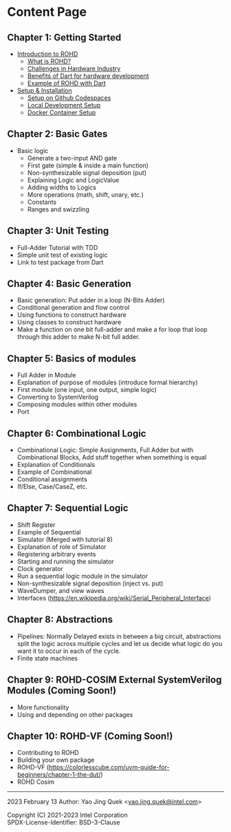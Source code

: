 # Content Page

## Chapter 1: Getting Started
- [Introduction to ROHD](./Chapter_1/00-Introduction_to_ROHD.md)
  * [What is ROHD?](./Chapter_1/00-Introduction_to_ROHD.md) 
  * [Challenges in Hardware Industry](./Chapter_1/00-Introduction_to_ROHD.md#challenges-in-hardware-industry)
  * [Benefits of Dart for hardware development](./Chapter_1/00-Introduction_to_ROHD.md#benefits-of-dart-for-hardware-development)
  * [Example of ROHD with Dart](./Chapter_1/00-Introduction_to_ROHD.md#example-of-rohd-with-dart)
- [Setup & Installation](./Chapter_1/01-Setup_Installation.md)
  * [Setup on Github Codespaces](./Chapter_1/01-Setup_Installation.md#setup-on-github-codespaces-recommended)
  * [Local Development Setup](./Chapter_1/01-Setup_Installation.md#local-development-setup)
  * [Docker Container Setup](./Chapter_1/01-Setup_Installation.md#docker-container-setup)

## Chapter 2: Basic Gates
- Basic logic
  * Generate a two-input AND gate
  * First gate (simple & inside a main function)
  * Non-synthesizable signal deposition (put)
  * Explaining Logic and LogicValue
  * Adding widths to Logics
  * More operations (math, shift, unary, etc.)
  * Constants
  * Ranges and swizzling

## Chapter 3: Unit Testing
  * Full-Adder Tutorial with TDD
  * Simple unit test of existing logic
  * Link to test package from Dart

## Chapter 4: Basic Generation
  * Basic generation: Put adder in a loop (N-Bits Adder)
  * Conditional generation and flow control
  * Using functions to construct hardware
  * Using classes to construct hardware
  * Make a function on one bit full-adder and make a for loop that loop through this adder to make N-bit full adder.

## Chapter 5: Basics of modules
  * Full Adder in Module
  * Explanation of purpose of modules (introduce formal hierarchy)
  * First module (one input, one output, simple logic)
  * Converting to SystemVerilog
  * Composing modules within other modules
  * Port

## Chapter 6: Combinational Logic
  * Combinational Logic: Simple Assignments, Full Adder but with Combinational Blocks, Add stuff together when something is equal
  * Explanation of Conditionals
  * Example of Combinational
  * Conditional assignments
  * If/Else, Case/CaseZ, etc.

## Chapter 7: Sequential Logic
  * Shift Register
  * Example of Sequential
  * Simulator (Merged with tutorial 8)
  * Explanation of role of Simulator
  * Registering arbitrary events
  * Starting and running the simulator
  * Clock generator
  * Run a sequential logic module in the simulator
  * Non-synthesizable signal deposition (inject vs. put)
  * WaveDumper, and view waves
  * Interfaces (https://en.wikipedia.org/wiki/Serial_Peripheral_Interface)

## Chapter 8: Abstractions
  * Pipelines: Normally Delayed exists in between a big circuit, abstractions split the logic across multiple cycles and let us decide what logic do you want it to occur in each of the cycle.
  * Finite state machines

## Chapter 9: ROHD-COSIM External SystemVerilog Modules (Coming Soon!)
  * More functionality
  * Using and depending on other packages

## Chapter 10: ROHD-VF (Coming Soon!)

* Contributing to ROHD
* Building your own package
* ROHD-VF (https://colorlesscube.com/uvm-guide-for-beginners/chapter-1-the-dut/)
* ROHD Cosim

----------------
2023 February 13
Author: Yao Jing Quek <<yao.jing.quek@intel.com>>

 
Copyright (C) 2021-2023 Intel Corporation  
SPDX-License-Identifier: BSD-3-Clause